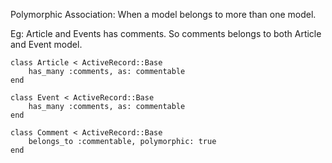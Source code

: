 Polymorphic Association: When a model belongs to more than one model.

Eg: Article and Events has comments. So comments belongs to both Article and Event model.

	class Article < ActiveRecord::Base
		has_many :comments, as: commentable
	end

	class Event < ActiveRecord::Base
		has_many :comments, as: commentable
	end

	class Comment < ActiveRecord::Base
		belongs_to :commentable, polymorphic: true
	end	
